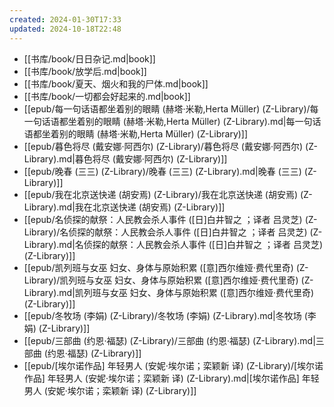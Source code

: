 ```yaml
---
created: 2024-01-30T17:33
updated: 2024-10-18T22:48
---
```

- [[书库/book/日日杂记.md|book]]
- [[书库/book/放学后.md|book]]
- [[书库/book/夏天、烟火和我的尸体.md|book]]
- [[书库/book/一切都会好起来的.md|book]]
- [[epub/每一句话语都坐着别的眼睛 (赫塔·米勒,Herta Müller) (Z-Library)/每一句话语都坐着别的眼睛 (赫塔·米勒,Herta Müller) (Z-Library).md|每一句话语都坐着别的眼睛 (赫塔·米勒,Herta Müller) (Z-Library)]]
- [[epub/暮色将尽 (戴安娜·阿西尔) (Z-Library)/暮色将尽 (戴安娜·阿西尔) (Z-Library).md|暮色将尽 (戴安娜·阿西尔) (Z-Library)]]
- [[epub/晚春 (三三) (Z-Library)/晚春 (三三) (Z-Library).md|晚春 (三三) (Z-Library)]]
- [[epub/我在北京送快递 (胡安焉) (Z-Library)/我在北京送快递 (胡安焉) (Z-Library).md|我在北京送快递 (胡安焉) (Z-Library)]]
- [[epub/名侦探的献祭：人民教会杀人事件 ([日]白井智之 ；译者 吕灵芝) (Z-Library)/名侦探的献祭：人民教会杀人事件 ([日]白井智之 ；译者 吕灵芝) (Z-Library).md|名侦探的献祭：人民教会杀人事件 ([日]白井智之 ；译者 吕灵芝) (Z-Library)]]
- [[epub/凯列班与女巫 妇女、身体与原始积累 ([意]西尔维娅·费代里奇) (Z-Library)/凯列班与女巫 妇女、身体与原始积累 ([意]西尔维娅·费代里奇) (Z-Library).md|凯列班与女巫 妇女、身体与原始积累 ([意]西尔维娅·费代里奇) (Z-Library)]]
- [[epub/冬牧场 (李娟) (Z-Library)/冬牧场 (李娟) (Z-Library).md|冬牧场 (李娟) (Z-Library)]]
- [[epub/三部曲 (约恩·福瑟) (Z-Library)/三部曲 (约恩·福瑟) (Z-Library).md|三部曲 (约恩·福瑟) (Z-Library)]]
- [[epub/[埃尔诺作品] 年轻男人 (安妮·埃尔诺；栾颖新 译) (Z-Library)/[埃尔诺作品] 年轻男人 (安妮·埃尔诺；栾颖新 译) (Z-Library).md|[埃尔诺作品] 年轻男人 (安妮·埃尔诺；栾颖新 译) (Z-Library)]]